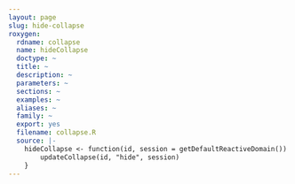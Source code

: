 ```yaml
---
layout: page
slug: hide-collapse
roxygen:
  rdname: collapse
  name: hideCollapse
  doctype: ~
  title: ~
  description: ~
  parameters: ~
  sections: ~
  examples: ~
  aliases: ~
  family: ~
  export: yes
  filename: collapse.R
  source: |-
    hideCollapse <- function(id, session = getDefaultReactiveDomain()) {
        updateCollapse(id, "hide", session)
    }
---
```

